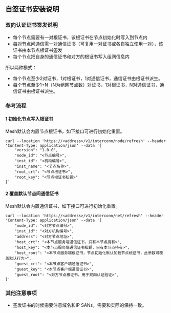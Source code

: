 ## 自签证书安装说明

### 双向认证证书签发说明

* 每个节点需要有一对根证书，该根证书在节点初始化时写入到节点内
* 每对节点间通信需一对通信证书（可复用一对证书或各自独立使用一对），该证书由本节点根证书签发
* 每个节点把自身的通信证书和对方的根证书写入组网信息内

所以两种模式：

* 每个节点至少2对证书，1对根证书，1对通信证书，通信证书由根证书派生。
* 每个节点至少1+N（N为组网节点数）对证书，1对根证书，N对通信证书，通信证书由根证书派生。

### 参考流程

#### 1 初始化节点写入根证书

Mesh默认会内置节点根证书，如下接口可进行初始化重置。

```shell
curl --location 'https://<address>/v1/interconn/node/refresh' --header 'Content-Type: application/json' --data '{
    "version": "1.0.0",
    "node_id": "<节点编号>",
    "inst_id": "<机构编号>",
    "inst_name": "<节点名称>",
    "root_crt": "<节点根证书>", 
    "root_key": "<节点根证书私钥>"
}'
```

#### 2 覆盖默认节点间通信证书

Mesh默认会内置通信证书，如下接口可进行初始化重置。

```shell
curl --location 'https://<address>/v1/interconn/net/refresh' --header 'Content-Type: application/json' --data '{
    "node_id": "<对方节点编号>",
    "inst_id": "<对方机构编号>",
    "address": "<对方节点地址>",
    "host_crt": "<本节点服务端通信证书，只有本节点持有>",
    "host_key": "<本节点服务端通信证书私钥，只有本节点持有>",
    "host_root": "<本节点服务端根证书，节点初始化默认加载节点根证书，此参数可覆盖默认行为>",
    "guest_crt": "<本节点客户端通信证书>",
    "guest_key": "<本节点客户端通信证书>",
    "guest_root": "<对方节点根证书，用于双向认证验证>",
}'
```

### 其他注意事项

* 签发证书的时候需要注意域名和IP SANs，需要和实际的保持一致。